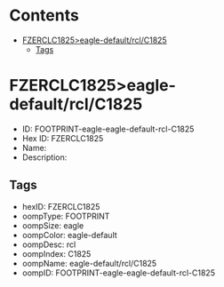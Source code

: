 



Contents
========

* [FZERCLC1825>eagle-default/rcl/C1825](#fzerclc1825eagle-defaultrclc1825)
	* [Tags](#tags)

# FZERCLC1825>eagle-default/rcl/C1825

- ID: FOOTPRINT-eagle-eagle-default-rcl-C1825
- Hex ID: FZERCLC1825
- Name: 
- Description: 

## Tags

- hexID: FZERCLC1825
- oompType: FOOTPRINT
- oompSize: eagle
- oompColor: eagle-default
- oompDesc: rcl
- oompIndex: C1825
- oompName: eagle-default/rcl/C1825
- oompID: FOOTPRINT-eagle-eagle-default-rcl-C1825
